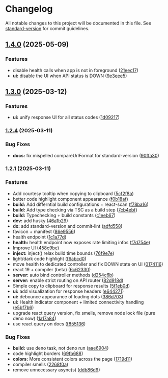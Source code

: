 # Changelog

All notable changes to this project will be documented in this file. See [standard-version](https://github.com/conventional-changelog/standard-version) for commit guidelines.

## [1.4.0](https://github.com/sixpounder/boring-activities-api/compare/v1.3.0...v1.4.0) (2025-05-09)


### Features

* disable health calls when app is not in foreground ([21eec17](https://github.com/sixpounder/boring-activities-api/commits/21eec17267c7a85c12099f70cb9c07fc2648e194))
* **ui:** disable the UI when API status is DOWN ([9e3eee5](https://github.com/sixpounder/boring-activities-api/commits/9e3eee592b3e1d9956c14c74514a290dcb803ff3))

## [1.3.0](https://github.com/sixpounder/boring-activities-api/compare/v1.2.3...v1.3.0) (2025-03-12)

### Features

- **ui:** unify response UI for all status codes
  ([1d09217](https://github.com/sixpounder/boring-activities-api/commits/1d09217e62e9c665ea134ecfc538d0ee41280e4b))

### [1.2.4](https://github.com/sixpounder/boring-activities-api/compare/v1.2.2...v1.2.3) (2025-03-11)

### Bug Fixes

- **docs:** fix mispelled compareUrlFormat for standard-version
  ([90ffa30](https://github.com/sixpounder/boring-activities-api/commits/90ffa30e46b34ef4b2b2a904f9f9679b1a6589ce))

### 1.2.1 (2025-03-11)

### Features

- Add courtesy tooltip when copying to clipboard
  ([5cf2f8a](https://github.com/sixpounder/boring-activities-api/commits/5cf2f8a3745bf8b174b49bb45af95dae937d7108))
- better code highlight component appearance
  ([f0b18af](https://github.com/sixpounder/boring-activities-api/commits/f0b18af44db2b3f6a983b658165790403229dc6c))
- **build:** Add differntial build configurations + react-scan
  ([f78ba16](https://github.com/sixpounder/boring-activities-api/commits/f78ba169fde6e4922df7b09ca73283ff444267f6))
- **build:** Add type checking via TSC as a build step
  ([7cb4ebf](https://github.com/sixpounder/boring-activities-api/commits/7cb4ebf6a0735108400e64edf7ebf2941ced04fb))
- **build:** Typechecking + build constants
  ([c1eeb67](https://github.com/sixpounder/boring-activities-api/commits/c1eeb6791b7a7d4f238b16d9c696f6971fbb6fe9))
- **dev:** add husky
  ([46a1b29](https://github.com/sixpounder/boring-activities-api/commits/46a1b299ad6bace047282d548b64c0f0d881e3e4))
- **dx:** add standard-version and commit-lint
  ([adfd558](https://github.com/sixpounder/boring-activities-api/commits/adfd5580f548c5c7d97233798a89ceb397a1857a))
- favicon + manifest
  ([86e9556](https://github.com/sixpounder/boring-activities-api/commits/86e9556152e295fcb75883cecb9cf6d2bfb882ff))
- health endpoint
  ([1c1a77d](https://github.com/sixpounder/boring-activities-api/commits/1c1a77d9a9845ae7ed443932dc237b2f64fa1b5a))
- **health:** health endpoint now exposes rate limiting infos
  ([f7d754e](https://github.com/sixpounder/boring-activities-api/commits/f7d754e4e6175971e42ce63cd28700916395a719))
- Improve UI
  ([458c9be](https://github.com/sixpounder/boring-activities-api/commits/458c9bebc59339acad0e33ee18b9f8c1be93abc6))
- **inject:** inject() relax build time bounds
  ([76f9e7e](https://github.com/sixpounder/boring-activities-api/commits/76f9e7e5c55e15876ad5ffb6f8b3703fff90c374))
- light/dark code highlight
  ([f6abcd0](https://github.com/sixpounder/boring-activities-api/commits/f6abcd00366815f09ae317576a7d04b3f5b8ab26))
- move health to dedicated controller and fix DOWN state on UI
  ([0174116](https://github.com/sixpounder/boring-activities-api/commits/0174116e9ac0d3fd0d25183265ecebc82e99b258))
- react 19 + compiler (beta)
  ([6c62330](https://github.com/sixpounder/boring-activities-api/commits/6c623309ed43826a99400191bf130fa558a33923))
- **server:** auto bind controller methods
  ([d254c6b](https://github.com/sixpounder/boring-activities-api/commits/d254c6bfbdf2ddc299a0505371e3208d5b4dfd6c))
- **server:** enable strict routing on API router
  ([82d918d](https://github.com/sixpounder/boring-activities-api/commits/82d918d4da728de568ade72d6123106d75f31ea2))
- Simple copy to clipboard for response results
  ([5f1eb0d](https://github.com/sixpounder/boring-activities-api/commits/5f1eb0d8653bca4e4ecbf53f2a596c7f8f283f2a))
- **ui:** add visualization for response headers
  ([e644271](https://github.com/sixpounder/boring-activities-api/commits/e64427125251a8bfa5a85f9c81f16582fc90996a))
- **ui:** debounce appearance of loading dots
  ([386d703](https://github.com/sixpounder/boring-activities-api/commits/386d7034168c83c07c913f011091eda79749511c))
- **ui:** Health indicator component + limited connectivity handling
  ([e5bf7b6](https://github.com/sixpounder/boring-activities-api/commits/e5bf7b69088136f29c879cc3668fe9e37c318ca6))
- upgrade react query version, fix smells, remove node lock file (pure deno now)
  ([1a17a84](https://github.com/sixpounder/boring-activities-api/commits/1a17a84224eaa08f635ff0102aa0d8a0cdc33a88))
- use react query on docs
  ([f855136](https://github.com/sixpounder/boring-activities-api/commits/f855136718e5e65be26083c3b38a1cddfd49a4cc))

### Bug Fixes

- **build:** use deno task, not deno run
  ([aae6904](https://github.com/sixpounder/boring-activities-api/commits/aae6904ca5637f4c779f798d2301ca6bc0ecb8e2))
- code highlight borders
  ([69fb688](https://github.com/sixpounder/boring-activities-api/commits/69fb688c78a5239250611dcd9a03ade5e94f4d31))
- **colors:** More consistent colors across the page
  ([1719d11](https://github.com/sixpounder/boring-activities-api/commits/1719d119b0a297ef52b17655f7fa0548fb07a161))
- compiler smells
  ([2268f0a](https://github.com/sixpounder/boring-activities-api/commits/2268f0a08a617ff907802ca7bb367c68cbef9e19))
- remove unnecessary async(s)
  ([ddb86d9](https://github.com/sixpounder/boring-activities-api/commits/ddb86d9a2aac053950518cc6d38cee67ebeb3c13))
